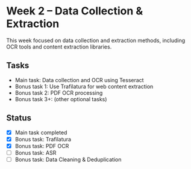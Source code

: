 # Week 2 – Data Collection & Extraction

This week focused on data collection and extraction methods, including OCR tools and content extraction libraries.

## Tasks

- Main task: Data collection and OCR using Tesseract
- Bonus task 1: Use Trafilatura for web content extraction
- Bonus task 2: PDF OCR processing
- Bonus task 3+: (other optional tasks)

## Status

- [x] Main task completed
- [x] Bonus task: Trafilatura
- [x] Bonus task: PDF OCR
- [ ] Bonus task: ASR
- [ ] Bonus task: Data Cleaning & Deduplication
